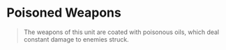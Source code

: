 # Poisoned Weapons

> The weapons of this unit are coated with poisonous oils, which deal constant damage to enemies struck.
